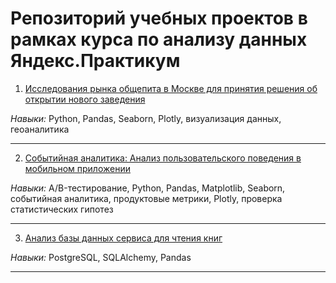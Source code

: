 # Репозиторий учебных проектов в рамках курса по анализу данных Яндекс.Практикум 

1) [Исследования рынка общепита в Москве для принятия решения об открытии нового заведения](https://github.com/ArinaSlavova/yandex_practicum_projects/blob/main/%D0%98%D1%81%D1%81%D0%BB%D0%B5%D0%B4%D0%BE%D0%B2%D0%B0%D0%BD%D0%B8%D0%B5%20%D0%BE%D0%B1%D1%89%D0%B5%D0%BF%D0%B8%D1%82%D0%B0.ipynb)

*Навыки:* Python, Pandas, Seaborn, Plotly, визуализация данных, геоаналитика

---
2) [Событийная аналитика: Анализ пользовательского поведения в мобильном приложении](https://github.com/ArinaSlavova/yandex_practicum_projects/blob/main/%D0%A1%D0%BE%D0%B1%D1%8B%D1%82%D0%B8%D0%B8%CC%86%D0%BD%D0%B0%D1%8F%20%D0%B0%D0%BD%D0%B0%D0%BB%D0%B8%D1%82%D0%B8%D0%BA%D0%B0.%20AB-%D1%82%D0%B5%D1%81%D1%82.ipynb)

*Навыки:* A/B-тестирование, Python, Pandas, Matplotlib, Seaborn, событийная аналитика, продуктовые метрики, Plotly, проверка статистических гипотез

---

3) [Анализ базы данных сервиса для чтения книг](https://github.com/ArinaSlavova/yandex_practicum_projects/blob/main/SQL%20project.ipynb)

*Навыки:* PostgreSQL, SQLAlchemy, Pandas

---
